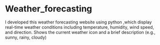 # Weather_forecasting
I developed this weather forecasting website using python  ,which display real-time weather conditions including temperature, humidity, wind speed, and direction. Shows the current weather icon and a brief description (e.g., sunny, rainy, cloudy)
